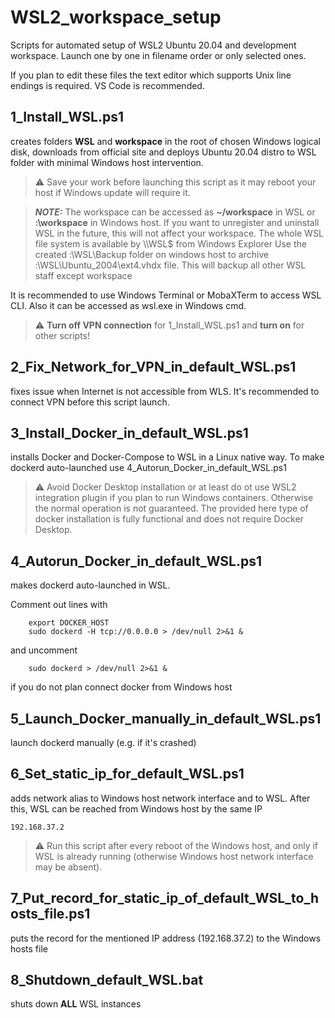 # WSL2_workspace_setup
Scripts for automated setup of WSL2 Ubuntu 20.04 and development workspace. Launch one by one in filename order or only selected ones.

If you plan to edit these files the text editor which supports Unix line endings is required.
VS Code is recommended.

## 1_Install_WSL.ps1
creates folders **WSL** and **workspace** in the root of chosen Windows logical disk, downloads from official site and deploys Ubuntu 20.04 distro to WSL folder with minimal Windows host intervention.

> :warning: Save your work before launching this script as it may reboot your host if Windows update will require it.

> **_NOTE:_** The workspace can be accessed as **~/workspace** in WSL or **:\workspace** in Windows host. If you want to unregister and uninstall WSL in the future, this will not affect your workspace. The whole WSL file system is available by \\\WSL$ from Windows Explorer
Use the created :\WSL\Backup folder on windows host to archive :\WSL\Ubuntu_2004\ext4.vhdx file. This will backup all other WSL staff except workspace

It is recommended to use Windows Terminal or MobaXTerm to access WSL CLI. Also it can be accessed as wsl.exe in Windows cmd.
> :warning: **Turn off VPN connection** for 1_Install_WSL.ps1 and **turn on** for other scripts!



## 2_Fix_Network_for_VPN_in_default_WSL.ps1
fixes issue when Internet is not accessible from WLS. It's recommended to connect VPN before this script launch.

## 3_Install_Docker_in_default_WSL.ps1
installs Docker and Docker-Compose to WSL in a Linux native way. To make dockerd auto-launched use 4_Autorun_Docker_in_default_WSL.ps1
> :warning: Avoid Docker Desktop installation or at least do ot use WSL2 integration plugin if you plan to run Windows containers. Otherwise the normal operation is not guaranteed. The provided here type of docker installation is fully functional and does not require Docker Desktop.

## 4_Autorun_Docker_in_default_WSL.ps1
makes dockerd auto-launched in WSL.

Comment out lines with
```
    export DOCKER_HOST
    sudo dockerd -H tcp://0.0.0.0 > /dev/null 2>&1 &
```
and uncomment
```
    sudo dockerd > /dev/null 2>&1 &
```
if you do not plan connect docker from Windows host

## 5_Launch_Docker_manually_in_default_WSL.ps1
launch dockerd manually (e.g. if it's crashed)

## 6_Set_static_ip_for_default_WSL.ps1
adds network alias to Windows host network interface and to WSL. After this, WSL can be reached from Windows host by the same IP
```
192.168.37.2
```
> :warning: Run this script after every reboot of the Windows host, and only if WSL is already running (otherwise Windows host network interface may be absent).

## 7_Put_record_for_static_ip_of_default_WSL_to_hosts_file.ps1
puts the record for the mentioned IP address (192.168.37.2) to the Windows hosts file

## 8_Shutdown_default_WSL.bat
shuts down **ALL** WSL instances

